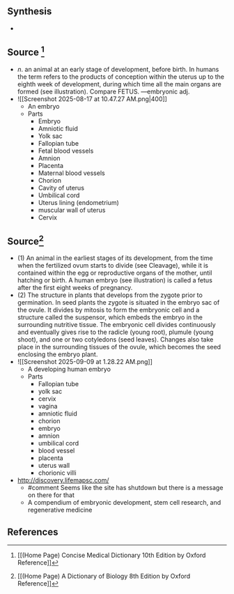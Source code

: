 ## Synthesis
- 
## Source [^1]
- $n$. an animal at an early stage of development, before birth. In humans the term refers to the products of conception within the uterus up to the eighth week of development, during which time all the main organs are formed (see illustration). Compare FETUS. —embryonic adj.
- ![[Screenshot 2025-08-17 at 10.47.27 AM.png|400]]
	- An embryo
	- Parts
		- Embryo
		- Amniotic fluid
		- Yolk sac
		- Fallopian tube
		- Fetal blood vessels
		- Amnion
		- Placenta
		- Maternal blood vessels
		- Chorion
		- Cavity of uterus
		- Umbilical cord
		- Uterus lining (endometrium)
		- muscular wall of uterus
		- Cervix
## Source[^2]
- (1) An animal in the earliest stages of its development, from the time when the fertilized ovum starts to divide (see Cleavage), while it is contained within the egg or reproductive organs of the mother, until hatching or birth. A human embryo (see illustration) is called a fetus after the first eight weeks of pregnancy.
- (2) The structure in plants that develops from the zygote prior to germination. In seed plants the zygote is situated in the embryo sac of the ovule. It divides by mitosis to form the embryonic cell and a structure called the suspensor, which embeds the embryo in the surrounding nutritive tissue. The embryonic cell divides continuously and eventually gives rise to the radicle (young root), plumule (young shoot), and one or two cotyledons (seed leaves). Changes also take place in the surrounding tissues of the ovule, which becomes the seed enclosing the embryo plant.
- ![[Screenshot 2025-09-09 at 1.28.22 AM.png]]
	- A developing human embryo
	- Parts
		- Fallopian tube
		- yolk sac
		- cervix
		- vagina
		- amniotic fluid
		- chorion
		- embryo
		- amnion
		- umbilical cord
		- blood vessel
		- placenta
		- uterus wall
		- chorionic villi
- http://discovery.lifemapsc.com/
	- #comment Seems like the site has shutdown but there is a message on there for that
	- A compendium of embryonic development, stem cell research, and regenerative medicine
## References

[^1]: [[(Home Page) Concise Medical Dictionary 10th Edition by Oxford Reference]]
[^2]: [[(Home Page) A Dictionary of Biology 8th Edition by Oxford Reference]]